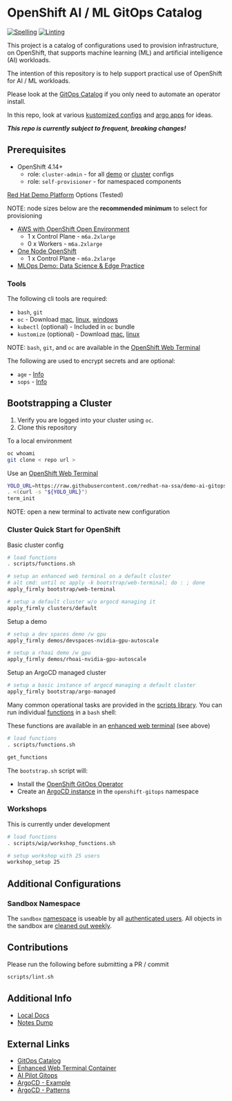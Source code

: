 # OpenShift AI / ML GitOps Catalog

[![Spelling](https://github.com/redhat-na-ssa/demo-ai-gitops-catalog/actions/workflows/spellcheck.yaml/badge.svg)](https://github.com/redhat-na-ssa/demo-ai-gitops-catalog/actions/workflows/spellcheck.yaml)
[![Linting](https://github.com/redhat-na-ssa/demo-ai-gitops-catalog/actions/workflows/linting.yaml/badge.svg)](https://github.com/redhat-na-ssa/demo-ai-gitops-catalog/actions/workflows/linting.yaml)

This project is a catalog of configurations used to provision infrastructure, on
OpenShift, that supports machine learning (ML) and artificial intelligence (AI) workloads.

The intention of this repository is to help support practical use of OpenShift for AI / ML workloads.

Please look at the [GitOps Catalog](https://github.com/redhat-cop/gitops-catalog) if you only need to automate an operator install.

In this repo, look at various [kustomized configs](components/configs) and [argo apps](components/argocd/apps) for ideas.

***This repo is currently subject to frequent, breaking changes!***

## Prerequisites

- OpenShift 4.14+
  - role: `cluster-admin` - for all [demo](demos) or [cluster](clusters) configs
  - role: `self-provisioner` - for namespaced components

[Red Hat Demo Platform](https://demo.redhat.com) Options (Tested)

NOTE: node sizes below are the **recommended minimum** to select for provisioning

- <a href="https://demo.redhat.com/catalog?item=babylon-catalog-prod/sandboxes-gpte.sandbox-ocp.prod&utm_source=webapp&utm_medium=share-link" target="_blank">AWS with OpenShift Open Environment</a>
  - 1 x Control Plane - `m6a.2xlarge`
  - 0 x Workers - `m6a.2xlarge`
- <a href="https://demo.redhat.com/catalog?item=babylon-catalog-prod/sandboxes-gpte.ocp4-single-node.prod&utm_source=webapp&utm_medium=share-link" target="_blank">One Node OpenShift</a>
  - 1 x Control Plane - `m6a.2xlarge`
- <a href="https://demo.redhat.com/catalog?item=babylon-catalog-prod/community-content.com-mlops-wksp.prod&utm_source=webapp&utm_medium=share-link" target="_blank">MLOps Demo: Data Science & Edge Practice</a>

### Tools

The following cli tools are required:

- `bash`, `git`
- `oc` - Download [mac](https://formulae.brew.sh/formula/openshift-cli), [linux](https://mirror.openshift.com/pub/openshift-v4/clients/ocp), [windows](https://mirror.openshift.com/pub/openshift-v4/clients/ocp/stable/openshift-client-windows.zip)
- `kubectl` (optional) - Included in `oc` bundle
- `kustomize` (optional) - Download [mac](https://formulae.brew.sh/formula/kustomize), [linux](https://github.com/kubernetes-sigs/kustomize/releases)

NOTE: `bash`, `git`, and `oc` are available in the [OpenShift Web Terminal](https://docs.openshift.com/container-platform/4.12/web_console/web_terminal/installing-web-terminal.html)

The following are used to encrypt secrets and are optional:

- `age` - [Info](https://github.com/FiloSottile/age)
- `sops` - [Info](https://github.com/getsops/sops)

## Bootstrapping a Cluster

1. Verify you are logged into your cluster using `oc`.
1. Clone this repository

To a local environment

```sh
oc whoami
git clone < repo url >
```

Use an [OpenShift Web Terminal](https://docs.openshift.com/container-platform/4.12/web_console/web_terminal/installing-web-terminal.html)

```sh
YOLO_URL=https://raw.githubusercontent.com/redhat-na-ssa/demo-ai-gitops-catalog/main/scripts/library/term.sh
. <(curl -s "${YOLO_URL}")
term_init
```

NOTE: open a new terminal to activate new configuration

### Cluster Quick Start for OpenShift

Basic cluster config

```sh
# load functions
. scripts/functions.sh

# setup an enhanced web terminal on a default cluster
# alt cmd: until oc apply -k bootstrap/web-terminal; do : ; done
apply_firmly bootstrap/web-terminal

# setup a default cluster w/o argocd managing it
apply_firmly clusters/default
```

Setup a demo

```sh
# setup a dev spaces demo /w gpu
apply_firmly demos/devspaces-nvidia-gpu-autoscale

# setup a rhoai demo /w gpu
apply_firmly demos/rhoai-nvidia-gpu-autoscale
```

Setup an ArgoCD managed cluster

```sh
# setup a basic instance of argocd managing a default cluster
apply_firmly bootstrap/argo-managed
```

Many common operational tasks are provided in the [scripts library](scripts/library/). You can run individual [functions](scripts/functions.sh) in a `bash` shell:

These functions are available in an [enhanced web terminal](components/operators/web-terminal/instance/overlays/enhanced/kustomization.yaml) (see above)

```sh
# load functions
. scripts/functions.sh

get_functions
```

The `bootstrap.sh` script will:

- Install the [OpenShift GitOps Operator](components/operators/openshift-gitops-operator)
- Create an [ArgoCD instance](components/operators/openshift-gitops-operator/instance/base/openshift-gitops-cr.yaml) in the `openshift-gitops` namespace

<!-- ### Sealed Secrets Bootstrap

`bootstrap.sh` will attempt to deploy sealed-secrets and requires a sealed secret master key to manage existing deployments.  

If managing an already bootstrapped cluster, the sealed-secrets key must be obtained from the initial bootstrap (ask the person who initially setup the cluster).

The sealed secret(s) for bootstrap should be located at:

```sh
bootstrap/sealed-secrets-secret.yaml
```

If this is the first time bootstrapping a cluster, `bootstrap.sh` will deploy a new sealed-secrets controller and obtain a new secret if it does not exist. -->

### Workshops

This is currently under development

```sh
# load functions
. scripts/wip/workshop_functions.sh

# setup workshop with 25 users
workshop_setup 25
```

## Additional Configurations

### Sandbox Namespace

The `sandbox` [namespace](components/configs/cluster/namespaces/instance/sandbox/namespace.yaml) is useable by all [authenticated users](components/configs/cluster/namespaces/instance/sandbox/rolebinding-edit.yaml). All objects in the sandbox are [cleaned out weekly](components/configs/cluster/namespace-cleanup/overlays/sandbox/sandbox-cleanup-cj.yaml).

## Contributions

Please run the following before submitting a PR / commit

```sh
scripts/lint.sh
```

## Additional Info

- [Local Docs](docs)
- [Notes Dump](docs/notes/)

## External Links

- [GitOps Catalog](https://github.com/redhat-cop/gitops-catalog)
- [Enhanced Web Terminal Container](https://github.com/redhat-na-ssa/ocp-web-terminal-enhanced)
- [AI Pilot Gitops](https://github.com/redhat-na-stp-ai-practice/openshift-ai-pilot-gitops)
- [ArgoCD - Example](https://github.com/gnunn-gitops/cluster-config)
- [ArgoCD - Patterns](https://github.com/gnunn-gitops/standards)
